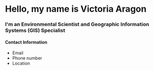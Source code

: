 # Hello, my name is Victoria Aragon

### I'm an Environmental Scientist and Geographic Information Systems (GIS) Specialist 

#### Contact Information
* Email
* Phone number
* Location
